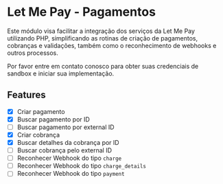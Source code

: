 # Let Me Pay - Pagamentos

Este módulo visa facilitar a integração dos serviços da Let Me Pay utilizando PHP, simplificando as rotinas de criação de pagamentos, cobranças e validações, também como o reconhecimento de webhooks e outros processos.

Por favor entre em contato conosco para obter suas credenciais de sandbox e iniciar sua implementação.

## Features
- [X] Criar pagamento
- [X] Buscar pagamento por ID
- [ ] Buscar pagamento por external ID
- [X] Criar cobrança
- [X] Buscar detalhes da cobrança por ID
- [ ] Buscar cobrança pelo external ID
- [ ] Reconhecer Webhook do tipo `charge`
- [ ] Reconhecer Webhook do tipo `charge_details`
- [ ] Reconhecer Webhook do tipo `payment`
